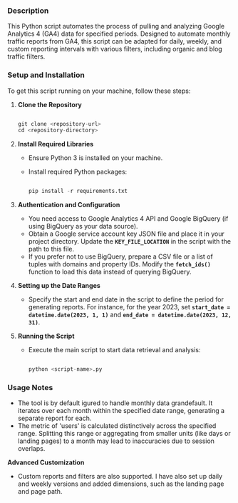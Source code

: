 ### **Description**

This Python script automates the process of pulling and analyzing Google Analytics 4 (GA4) data for specified periods. Designed to automate monthly traffic reports from GA4, this script can be adapted for daily, weekly, and custom reporting intervals with various filters, including organic and blog traffic filters.

### **Setup and Installation**

To get this script running on your machine, follow these steps:

1. **Clone the Repository**
    
    ```python
    
    git clone <repository-url>
    cd <repository-directory>
    
    ```
    
2. **Install Required Libraries**
    - Ensure Python 3 is installed on your machine.
    - Install required Python packages:
        
        ```python
        
        pip install -r requirements.txt
        
        ```
        
3. **Authentication and Configuration**
    - You need access to Google Analytics 4 API and Google BigQuery (if using BigQuery as your data source).
    - Obtain a Google service account key JSON file and place it in your project directory. Update the **`KEY_FILE_LOCATION`** in the script with the path to this file.
    - If you prefer not to use BigQuery, prepare a CSV file or a list of tuples with domains and property IDs. Modify the **`fetch_ids()`** function to load this data instead of querying BigQuery.
4. **Setting up the Date Ranges**
    - Specify the start and end date in the script to define the period for generating reports. For instance, for the year 2023, set **`start_date = datetime.date(2023, 1, 1)`** and **`end_date = datetime.date(2023, 12, 31)`**.
5. **Running the Script**
    - Execute the main script to start data retrieval and analysis:
        
        ```python
        
        python <script-name>.py
        
        ```
        

### **Usage Notes**

- The tool is by default igured to handle monthly data grandefault. It iterates over each month within the specified date range, generating a separate report for each.
- The metric of 'users' is calculated distinctively across the specified range. Splitting this range or aggregating from smaller units (like days or landing pages) to a month may lead to inaccuracies due to session overlaps.

**Advanced Customization**

- Custom reports and filters are also supported. I have also set up daily and weekly versions and added dimensions, such as the landing page and page path.
